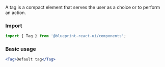A tag is a compact element that serves the user as a choice or to perform an action.

### Import
```jsx static
import { Tag } from '@blueprint-react-ui/components';
```

### Basic usage
```jsx padded
<Tag>Default tag</Tag>
```